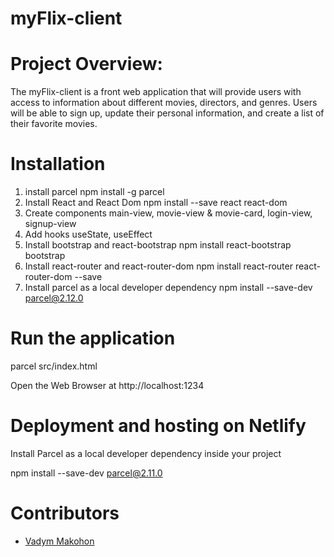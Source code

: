 # myFlix-client

# Project Overview:

The myFlix-client is a front web application that will provide users with access to information about different movies, directors, and genres. Users will be able to sign up, update their personal information, and create a list of their favorite movies.

# Installation

1. install parcel npm install -g parcel
2. Install React and React Dom npm install --save react react-dom
3. Create components main-view, movie-view & movie-card, login-view, signup-view
4. Add hooks useState, useEffect
5. Install bootstrap and react-bootstrap  npm install react-bootstrap bootstrap
6. Install react-router and react-router-dom npm install react-router react-router-dom --save
7. Install parcel as a local developer dependency npm install --save-dev parcel@2.12.0

# Run the application

parcel src/index.html

Open the Web Browser at http://localhost:1234

# Deployment and hosting on Netlify

Install Parcel as a local developer dependency inside your project

npm install --save-dev  parcel@2.11.0

# Contributors
- [Vadym Makohon](https://github.com/VadymMakohon)
